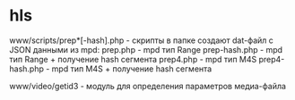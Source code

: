 # hls

www/scripts/prep*[-hash].php - скрипты  в папке создают dat-файл с JSON данными из mpd:
	prep.php		- mpd тип Range
	prep-hash.php	- mpd тип Range + получение hash сегмента
	prep4.php		- mpd тип M4S
	prep4-hash.php	- mpd тип M4S + получение hash сегмента

www/video/getid3 - модуль для определения параметров медиа-файла

